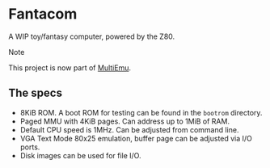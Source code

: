 # Fantacom
A WIP toy/fantasy computer, powered by the Z80.

> [!NOTE]
> This project is now part of [MultiEmu](https://github.com/atirut-w/multiemu).

## The specs
- 8KiB ROM. A boot ROM for testing can be found in the `bootrom` directory.
- Paged MMU with 4KiB pages. Can address up to 1MiB of RAM.
- Default CPU speed is 1MHz. Can be adjusted from command line.
- VGA Text Mode 80x25 emulation, buffer page can be adjusted via I/O ports.
- Disk images can be used for file I/O.
